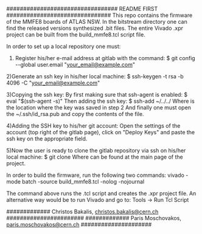 #################################  README FIRST ###############################
This repo contains the firmware of the MMFE8 boards of ATLAS NSW.
In the bitstream directory one can find the released versions synthesized
.bit files. The entire Vivado .xpr project can be built from the build_mmfe8.tcl
script file.

In order to set up a local repository one must:

1) Register his/her e-mail address at gitlab with the command:
$ git config --global user.email "your_email@example.com"

2)Generate an ssh key in his/her local machine:
$ ssh-keygen -t rsa -b 4096 -C "your_email@example.com"

3)Copying the ssh key:
By first making sure that ssh-agent is enabled:
$ eval "$(ssh-agent -s)"
Then adding the ssh key:
$ ssh-add ~/../../<KEY LOCATION>
Where <KEY LOCATION> is the location where the key was saved in step 2
And finally one must open the ~/.ssh/id_rsa.pub and copy the contents of the
file.

4)Adding the SSH key to his/her git account:
Open the settings of the account (top right of the gitlab page), click on 
"Deploy Keys" and paste the ssh key on the appropriate field.

5)Now the user is ready to clone the gitlab repository via ssh on his/her
local machine:
$ git clone <SSH URL>
Where <SSH URL> can be found at the main page of the project.


In order to build the firmware, run the following two commands:
vivado -mode batch -source build_mmfe8.tcl -nolog -nojournal

The command above runs the .tcl script and creates the .xpr project file.
An alternative way would be to run Vivado and go to:  Tools -> Run Tcl Script

############# Christos Bakalis, christos.bakalis@cern.ch #######################
############# Paris Moschovakos, paris.moschovakos@cern.ch #####################



